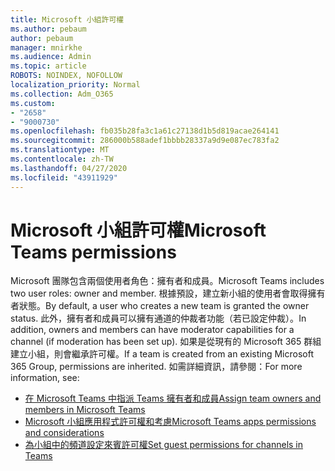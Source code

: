 ```yaml
---
title: Microsoft 小組許可權
ms.author: pebaum
author: pebaum
manager: mnirkhe
ms.audience: Admin
ms.topic: article
ROBOTS: NOINDEX, NOFOLLOW
localization_priority: Normal
ms.collection: Adm_O365
ms.custom:
- "2658"
- "9000730"
ms.openlocfilehash: fb035b28fa3c1a61c27138d1b5d819acae264141
ms.sourcegitcommit: 286000b588adef1bbbb28337a9d9e087ec783fa2
ms.translationtype: MT
ms.contentlocale: zh-TW
ms.lasthandoff: 04/27/2020
ms.locfileid: "43911929"
---
```

# <a name="microsoft-teams-permissions"></a><span data-ttu-id="130a9-102">Microsoft 小組許可權</span><span class="sxs-lookup"><span data-stu-id="130a9-102">Microsoft Teams permissions</span></span>

<span data-ttu-id="130a9-103">Microsoft 團隊包含兩個使用者角色：擁有者和成員。</span><span class="sxs-lookup"><span data-stu-id="130a9-103">Microsoft Teams includes two user roles: owner and member.</span></span> <span data-ttu-id="130a9-104">根據預設，建立新小組的使用者會取得擁有者狀態。</span><span class="sxs-lookup"><span data-stu-id="130a9-104">By default, a user who creates a new team is granted the owner status.</span></span> <span data-ttu-id="130a9-105">此外，擁有者和成員可以擁有通道的仲裁者功能（若已設定仲裁）。</span><span class="sxs-lookup"><span data-stu-id="130a9-105">In addition, owners and members can have moderator capabilities for a channel (if moderation has been set up).</span></span> <span data-ttu-id="130a9-106">如果是從現有的 Microsoft 365 群組建立小組，則會繼承許可權。</span><span class="sxs-lookup"><span data-stu-id="130a9-106">If a team is created from an existing Microsoft 365 Group, permissions are inherited.</span></span> <span data-ttu-id="130a9-107">如需詳細資訊，請參閱：</span><span class="sxs-lookup"><span data-stu-id="130a9-107">For more information, see:</span></span>

- [<span data-ttu-id="130a9-108">在 Microsoft Teams 中指派 Teams 擁有者和成員</span><span class="sxs-lookup"><span data-stu-id="130a9-108">Assign team owners and members in Microsoft Teams</span></span>](https://docs.microsoft.com/microsoftteams/assign-roles-permissions)
- [<span data-ttu-id="130a9-109">Microsoft 小組應用程式許可權和考慮</span><span class="sxs-lookup"><span data-stu-id="130a9-109">Microsoft Teams apps permissions and considerations</span></span>](https://docs.microsoft.com/microsoftteams/app-permissions)
- [<span data-ttu-id="130a9-110">為小組中的頻道設定來賓許可權</span><span class="sxs-lookup"><span data-stu-id="130a9-110">Set guest permissions for channels in Teams</span></span>](https://support.office.com/article/4756c468-2746-4bfd-a582-736d55fcc169)
